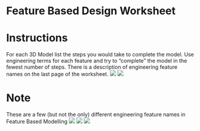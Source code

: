 
   # Feature Based Design Worksheet 

# Instructions
For each 3D Model list the steps you would take to complete the model. Use engineering terms for each feature and try to “complete” the model in the fewest number of steps. There is a description of engineering feature names on the last page of the worksheet.
 <img src=https://raw.githubusercontent.com/BotDevLLC/BotDevCurriculum/master/Pictures/Pic%2021-page-001.jpg>
 <img src=https://raw.githubusercontent.com/BotDevLLC/BotDevCurriculum/master/Pictures/Pic%2021-page-002.jpg>
  # Note
  These are a few (but not the only) different engineering feature names in Feature Based Modelling 
 <img src=https://raw.githubusercontent.com/BotDevLLC/BotDevCurriculum/master/Pictures/pic%2022.jpg>
       <img src=https://raw.githubusercontent.com/BotDevLLC/BotDevCurriculum/master/Pictures/pic%2023.jpg> <img src=https://raw.githubusercontent.com/BotDevLLC/BotDevCurriculum/master/Pictures/pic%2024.jpg>

 
